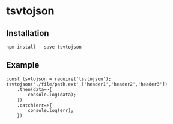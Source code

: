 # tsvtojson

## Installation
```
npm install --save tsvtojson
```

## Example
```
const tsvtojson = require('tsvtojson');
tsvtojson('./file/path.ext',['header1','header2','header3'])
	.then(data=>{
		console.log(data);
	})
	.catch(err=>{
		console.log(err);
	})
```
